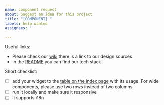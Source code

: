 ```yaml
---
name: component request
about: Suggest an idea for this project
title: "[COMPONENT] "
labels: help wanted
assignees: ''

---
```


Useful links:
 - Please check our [wiki](https://github.com/Game-Values/web-ui-widgets/wiki) there is a link to our design sources
 - In the [README](https://github.com/Game-Values/web-ui-widgets/blob/master/README.md) you can find our tech stack

Short checklist:
 - [ ] add your widget to the [table on the index page](https://github.com/Game-Values/web-ui-widgets/blob/master/pages/index.vue#L9-L21) with its usage. For wide components, please use two rows instead of two columns.
 - [ ] run it locally and make sure it responsive
 - [ ] it supports i18n
